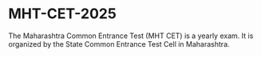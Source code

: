 # MHT-CET-2025
The Maharashtra Common Entrance Test (MHT CET) is a yearly exam. It is organized by the State Common Entrance Test Cell in Maharashtra.
